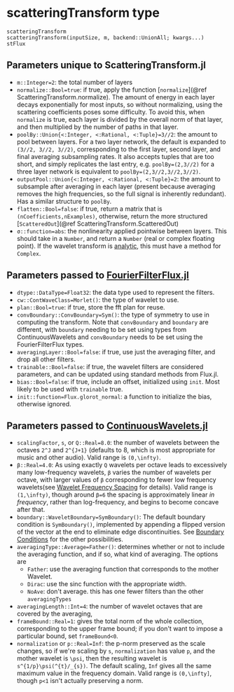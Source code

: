 # scatteringTransform type

```@docs
scatteringTransform
scatteringTransform(inputSize, m, backend::UnionAll; kwargs...)
stFlux
```

## Parameters unique to ScatteringTransform.jl

- `m::Integer=2`: the total number of layers
- `normalize::Bool=true`: if true, apply the function [`normalize`](@ref ScatteringTransform.normalize). The amount of energy in each layer decays exponentially for most inputs, so without normalizing, using the scattering coefficients poses some difficulty. To avoid this, when `normalize` is true, each layer is divided by the overall norm of that layer, and then multiplied by the number of paths in that layer.
- `poolBy::Union{<:Integer, <:Rational, <:Tuple}=3//2`: the amount to pool between layers. For a two layer network, the default is expanded to `(3//2, 3//2, 3//2)`, corresponding to the first layer, second layer, and final averaging subsampling rates. It also accepts tuples that are too short, and simply replicates the last entry, e.g. `poolBy=(2,3//2)` for a three layer network is equivalent to `poolBy=(2,3//2,3//2,3//2)`.
- `outputPool::Union{<:Integer, <:Rational, <:Tuple}=2`: the amount to subsample after averaging in each layer (present because averaging removes the high frequencies, so the full signal is inherently redundant). Has a similar structure to `poolBy`.
- `flatten::Bool=false`: if true, return a matrix that is `(nCoefficients,nExamples)`, otherwise, return the more structured [`ScatteredOut`](@ref ScatteringTransform.ScatteredOut)
- `σ::function=abs`: the nonlinearity applied pointwise between layers. This should take in a `Number`, and return a `Number` (real or complex floating point). If the wavelet transform is [analytic](https://dsweber2.github.io/ContinuousWavelets.jl/dev/coreType/#ContinuousWavelets.ContWave), this must have a method for `Complex`.

## Parameters passed to [FourierFilterFlux.jl](https://dsweber2.github.io/FourierFilterFlux.jl/dev/)

- `dtype::DataType=Float32`: the data type used to represent the filters.
- `cw::ContWaveClass=Morlet()`: the type of wavelet to use.
- `plan::Bool=true`: if true, store the fft plan for reuse.
- `convBoundary::ConvBoundary=Sym()`: the type of symmetry to use in computing the transform. Note that `convBoundary` and `boundary` are different, with `boundary` needing to be set using types from ContinuousWavelets and `convBoundary` needs to be set using the FourierFilterFlux types.
- `averagingLayer::Bool=false`: if true, use just the averaging filter, and drop all other filters.
- `trainable::Bool=false`: if true, the wavelet filters are considered parameters, and can be updated using standard methods from Flux.jl.
- `bias::Bool=false`: if true, include an offset, initialized using `init`. Most likely to be used with `trainable` true.
- `init::function=Flux.glorot_normal`: a function to initialize the bias, otherwise ignored.

## Parameters passed to [ContinuousWavelets.jl](https://dsweber2.github.io/ContinuousWavelets.jl/dev/)

+ `scalingFactor`, `s`, or `Q::Real=8.0`: the number of wavelets between the octaves ``2^J`` and ``2^{J+1}`` (defaults to 8, which is most appropriate for music and other audio). Valid range is ``(0,\infty)``.
+ `β::Real=4.0`: As using exactly `Q` wavelets per octave leads to excessively many low-frequency wavelets, `β` varies the number of wavelets per octave, with larger values of `β` corresponding to fewer low frequency wavelets(see [Wavelet Frequency Spacing](https://dsweber2.github.io/ContinuousWavelets.jl/dev/spacing/#Wavelet-Frequency-Spacing) for details).
  Valid range is ``(1,\infty)``, though around `β=6` the spacing is approximately linear *in frequency*, rather than log-frequency, and begins to become concave after that.
+ `boundary::WaveletBoundary=SymBoundary()`: The default boundary condition is `SymBoundary()`, implemented by appending a flipped version of the vector at the end to eliminate edge discontinuities. See [Boundary Conditions](https://dsweber2.github.io/ContinuousWavelets.jl/dev/bound/#Boundary-Conditions) for the other possibilities. 
+ `averagingType::Average=Father()`: determines whether or not to include the averaging function, and if so, what kind of averaging. The options are
  - `Father`: use the averaging function that corresponds to the mother Wavelet.
  - `Dirac`: use the sinc function with the appropriate width.
  - `NoAve`: don't average. this has one fewer filters than the other `averagingTypes`
+ `averagingLength::Int=4`:  the number of wavelet octaves that are covered by the averaging, 
+ `frameBound::Real=1`: gives the total norm of the whole collection, corresponding to the upper frame bound; if you don't want to impose a particular bound, set `frameBound<0`.
+ `normalization` or `p::Real=Inf`: the p-norm preserved as the scale changes, so if we're scaling by ``s``, `normalization` has value `p`, and the mother wavelet is ``\psi``, then the resulting wavelet is ``s^{1/p}\psi(^{t}/_{s})``.
  The default scaling, `Inf` gives all the same maximum value in the frequency domain.
  Valid range is ``(0,\infty]``, though ``p<1`` isn't actually preserving a norm.
